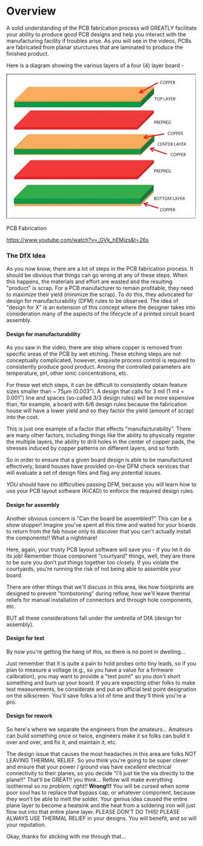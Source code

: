 # Overview
A solid understanding of the PCB fabrication process will GREATLY facilitate your ability to produce good PCB designs and help you interact with the manufacturing facility if troubles arise. As you will see in the videos, PCBs are fabricated from planar sturctures that are laminated to produce the finished product.

Here is a diagram showing the various layers of a four (4) layer board -

<img src="images/4-layer.png" width="500"/>

PCB Fabrication

https://www.youtube.com/watch?v=_GVk_hEMjzs&t=26s

### The DfX Idea
As you now know, there are a lot of steps in the PCB fabrication process. It should be obvious that things can go wrong at any of these steps. When this happens, the materials and effort are wasted and the resulting "product" is scrap. For a PCB manufacturer to remain profitable, they need to maximize their yield (minimize the scrap). To do this, they advocated for design for manufacturability (DFM) rules to be observed. The idea of "design for X" is an extension of this concept where the designer takes into consideration many of the aspects of the lifecycle of a printed circuit board assembly.

#### Design for manufacturability
As you saw in the video, there are step where copper is removed from specific areas of the PCB by wet etching. These etching steps are not conceptually complicated, however, exquisite process control is required to consistently produce good product. Among the controlled parameters are temperature, pH, other ionic concentrations, etc.

For these wet etch steps, it can be difficult to consistently obtain feature sizes smaller than ~ 75µm (0.003"). A design that calls for 3 mil (1 mil = 0.001") line and spaces (so-called 3/3 design rules) will be more expensive than, for example, a board with 6/6 design rules because the fabrication house will have a lower yield and so they factor the yield (amount of scrap) into the cost.

This is just one example of a factor that effects "manufacturability". There are many other factors, including things like the ability to physically register the multiple layers, the ability to drill holes in the center of copper pads, the stresses induced by copper patterns on different layers, and so forth.

So in order to ensure that a given board design is able to be manufactured effectively, board houses have provided on-line DFM check services that will evaluate a set of design files and flag any potential issues.

*YOU* should have no difficulties passing DFM, because you will learn how to use your PCB layout software (KiCAD) to enforce the required design rules.

#### Design for assembly
Another obvious concern is "Can the board be assembled?" This can be a show stopper! Imagine you've spent all this time and waited for your boards to return from the fab house only to discover that you can't actually install the components!! What a nightmare!

Here, again, your trusty PCB layout software will save you - if you let it do its job! Remember those component "courtyard" things, well, they are there to be sure you don't put things together too closely. If you violate the courtyards, you're running the risk of not being able to assemble your board.

There are other things that we'll discuss in this area, like how footprints are designed to prevent "tombstoning" during reflow, how we'll leave thermal reliefs for manual installation of connectors and through hole components, etc.

BUT all these considerations fall under the umbrella of DfA (design for assembly).

#### Design for test
By now you're getting the hang of this, so there is no point in dwelling...

Just remember that it is quite a pain to hold probes onto tiny leads, so if you plan to measure a voltage (e.g., so you have a value for a firmware calibration), you may want to provide a "test point" so you don't short something and burn up your board. If you are expecting other folks to make test measurements, be considerate and put an official test point designation on the silkscreen. You'll save folks a lot of time and they'll think you're a pro.

#### Design for rework
So here's where we separate the engineers from the amateurs...   Amateurs can build something once or twice, engineers make it so folks can build it over and over, and fix it, and maintain it, etc.

The design issue that causes the most headaches in this area are folks NOT LEAVING THERMAL RELIEF. So you think you're going to be super clever and ensure that your power / ground vias have *excellent* electrical connectivity to their planes, so you decide "I'll just tie the via directly to the plane!!" That'll be GREAT!! you think... Reflow will make everything isothermal so *no problem, right!!* **Wrong!!!** You will be cursed when some poor soul has to replace that bypass cap, or whatever component, because they won't be able to melt the solder. Your genius idea caused the entire plane layer to become a heatsink and the heat from a soldering iron will just flow out into that entire plane layer. PLEASE DON'T DO THIS! PLEASE ALWAYS USE THERMAL RELIEF in your designs. You will benefit, and so will your reputation.

Okay, thanks for sticking with me through that...
